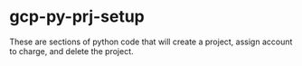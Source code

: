 # gcp-py-prj-setup
These are sections of python code that will create a project, assign account to charge, and delete the project.

